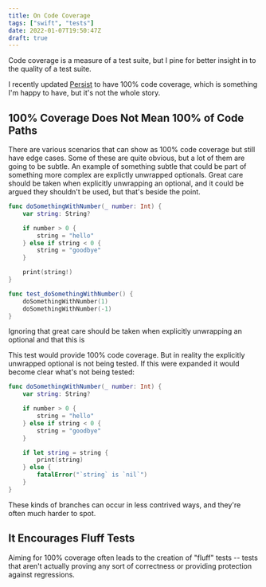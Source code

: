 ```yaml
---
title: On Code Coverage
tags: ["swift", "tests"]
date: 2022-01-07T19:50:47Z
draft: true
---
```


Code coverage is a measure of a test suite, but I pine for better insight in to the quality of a test suite.

I recently updated [Persist](https://github.com/JosephDuffy/Persist) to have 100% code coverage, which is something I'm happy to have, but it's not the whole story.

<!-- more -->

## 100% Coverage Does Not Mean 100% of Code Paths

There are various scenarios that can show as 100% code coverage but still have edge cases. Some of these are quite obvious, but a lot of them are going to be subtle. An example of something subtle that could be part of something more complex are explictly unwrapped optionals. Great care should be taken when explicitly unwrapping an optional, and it could be argued they shouldn't be used, but that's beside the point.

```swift
func doSomethingWithNumber(_ number: Int) {
    var string: String?

    if number > 0 {
        string = "hello"
    } else if string < 0 {
        string = "goodbye"
    }

    print(string!)
}

func test_doSomethingWithNumber() {
    doSomethingWithNumber(1)
    doSomethingWithNumber(-1)
}
```

Ignoring that great care should be taken when explicitly unwrapping an optional and that this is

This test would provide 100% code coverage. But in reality the explicitly unwrapped optional is not being tested. If this were expanded it would become clear what's not being tested:

```swift
func doSomethingWithNumber(_ number: Int) {
    var string: String?

    if number > 0 {
        string = "hello"
    } else if string < 0 {
        string = "goodbye"
    }

    if let string = string {
        print(string)
    } else {
        fatalError("`string` is `nil`")
    }
}
```

These kinds of branches can occur in less contrived ways, and they're often much harder to spot.

## It Encourages Fluff Tests

Aiming for 100% coverage often leads to the creation of "fluff" tests -- tests that aren't actually proving any sort of correctness or providing protection against regressions.
